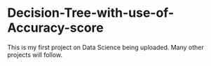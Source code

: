 # Decision-Tree-with-use-of-Accuracy-score
This is my first project on Data Science being uploaded. Many other projects will follow.
